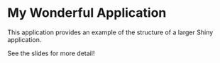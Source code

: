 
# My Wonderful Application

This application provides an example of the structure of a larger Shiny application.

See the slides for more detail!
